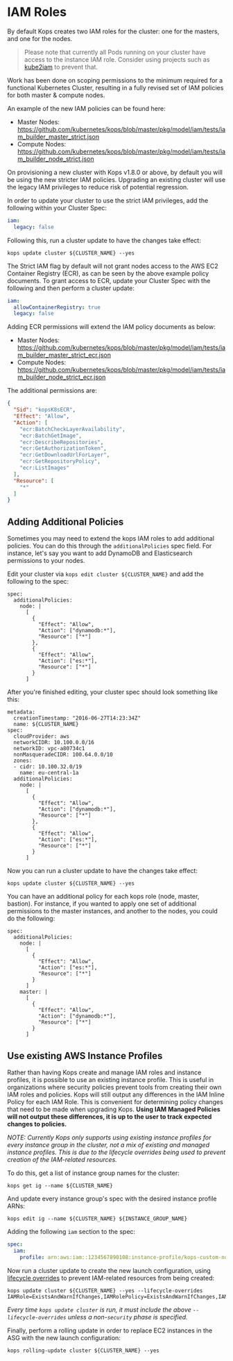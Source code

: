 # IAM Roles

By default Kops creates two IAM roles for the cluster: one for the masters, and one for the nodes.

> Please note that currently all Pods running on your cluster have access to the instance IAM role.
> Consider using projects such as [kube2iam](https://github.com/jtblin/kube2iam) to prevent that.

Work has been done on scoping permissions to the minimum required for a functional Kubernetes Cluster, resulting in a fully revised set of IAM policies for both master & compute nodes.

An example of the new IAM policies can be found here:

- Master Nodes: https://github.com/kubernetes/kops/blob/master/pkg/model/iam/tests/iam_builder_master_strict.json
- Compute Nodes: https://github.com/kubernetes/kops/blob/master/pkg/model/iam/tests/iam_builder_node_strict.json

On provisioning a new cluster with Kops v1.8.0 or above, by default you will be using the new stricter IAM policies. Upgrading an existing cluster will use the legacy IAM privileges to reduce risk of potential regression.

In order to update your cluster to use the strict IAM privileges, add the following within your Cluster Spec:
```yaml
iam:
  legacy: false
```

Following this, run a cluster update to have the changes take effect:

```
kops update cluster ${CLUSTER_NAME} --yes
```

The Strict IAM flag by default will not grant nodes access to the AWS EC2 Container Registry (ECR), as can be seen by the above example policy documents. To grant access to ECR, update your Cluster Spec with the following and then perform a cluster update:
```yaml
iam:
  allowContainerRegistry: true
  legacy: false
```

Adding ECR permissions will extend the IAM policy documents as below:
- Master Nodes: https://github.com/kubernetes/kops/blob/master/pkg/model/iam/tests/iam_builder_master_strict_ecr.json
- Compute Nodes: https://github.com/kubernetes/kops/blob/master/pkg/model/iam/tests/iam_builder_node_strict_ecr.json

The additional permissions are:
```json
{
  "Sid": "kopsK8sECR",
  "Effect": "Allow",
  "Action": [
    "ecr:BatchCheckLayerAvailability",
    "ecr:BatchGetImage",
    "ecr:DescribeRepositories",
    "ecr:GetAuthorizationToken",
    "ecr:GetDownloadUrlForLayer",
    "ecr:GetRepositoryPolicy",
    "ecr:ListImages"
  ],
  "Resource": [
    "*"
  ]
}
```


## Adding Additional Policies

Sometimes you may need to extend the kops IAM roles to add additional policies. You can do this
through the `additionalPolicies` spec field. For instance, let's say you want
to add DynamoDB and Elasticsearch permissions to your nodes.

Edit your cluster via `kops edit cluster ${CLUSTER_NAME}` and add the following to the spec:

```
spec:
  additionalPolicies:
    node: |
      [
        {
          "Effect": "Allow",
          "Action": ["dynamodb:*"],
          "Resource": ["*"]
        },
        {
          "Effect": "Allow",
          "Action": ["es:*"],
          "Resource": ["*"]
        }
      ]
```

After you're finished editing, your cluster spec should look something like this:

```
metadata:
  creationTimestamp: "2016-06-27T14:23:34Z"
  name: ${CLUSTER_NAME}
spec:
  cloudProvider: aws
  networkCIDR: 10.100.0.0/16
  networkID: vpc-a80734c1
  nonMasqueradeCIDR: 100.64.0.0/10
  zones:
  - cidr: 10.100.32.0/19
    name: eu-central-1a
  additionalPolicies:
    node: |
      [
        {
          "Effect": "Allow",
          "Action": ["dynamodb:*"],
          "Resource": ["*"]
        },
        {
          "Effect": "Allow",
          "Action": ["es:*"],
          "Resource": ["*"]
        }
      ]
```

Now you can run a cluster update to have the changes take effect:

```
kops update cluster ${CLUSTER_NAME} --yes
```

You can have an additional policy for each kops role (node, master, bastion). For instance, if you wanted to apply one set of additional permissions to the master instances, and another to the nodes, you could do the following:

```
spec:
  additionalPolicies:
    node: |
      [
        {
          "Effect": "Allow",
          "Action": ["es:*"],
          "Resource": ["*"]
        }
      ]
    master: |
      [
        {
          "Effect": "Allow",
          "Action": ["dynamodb:*"],
          "Resource": ["*"]
        }
      ]
```

## Use existing AWS Instance Profiles

Rather than having Kops create and manage IAM roles and instance profiles, it is possible to use an existing instance profile. This is useful in organizations where security policies prevent tools from creating their own IAM roles and policies.
Kops will still output any differences in the IAM Inline Policy for each IAM Role.
This is convenient for determining policy changes that need to be made when upgrading Kops.
**Using IAM Managed Policies will not output these differences, it is up to the user to track expected changes to policies.**

*NOTE: Currently Kops only supports using existing instance profiles for every instance group in the cluster, not a mix of existing and managed instance profiles.
This is due to the lifecycle overrides being used to prevent creation of the IAM-related resources.*

To do this, get a list of instance group names for the cluster:

```
kops get ig --name ${CLUSTER_NAME}
```

And update every instance group's spec with the desired instance profile ARNs:

```
kops edit ig --name ${CLUSTER_NAME} ${INSTANCE_GROUP_NAME}
```

Adding the following `iam` section to the spec:

```yaml
spec:
  iam:
    profile: arn:aws:iam::1234567890108:instance-profile/kops-custom-node-role
```

Now run a cluster update to create the new launch configuration, using [lifecycle overrides](./cli/kops_update_cluster.md#options) to prevent IAM-related resources from being created:

```
kops update cluster ${CLUSTER_NAME} --yes --lifecycle-overrides IAMRole=ExistsAndWarnIfChanges,IAMRolePolicy=ExistsAndWarnIfChanges,IAMInstanceProfileRole=ExistsAndWarnIfChanges
```

*Every time `kops update cluster` is run, it must include the above `--lifecycle-overrides` unless a non-`security` phase is specified.*

Finally, perform a rolling update in order to replace EC2 instances in the ASG with the new launch configuration:

```
kops rolling-update cluster ${CLUSTER_NAME} --yes
```
